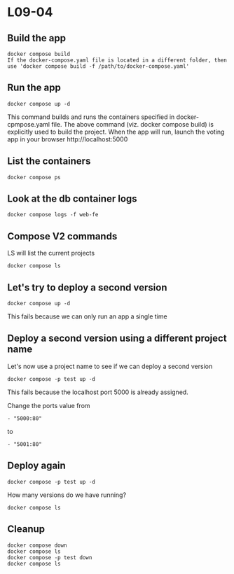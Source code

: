 # L09-04

## Build the app

    docker compose build
    If the docker-compose.yaml file is located in a different folder, then use 'docker compose build -f /path/to/docker-compose.yaml'

## Run the app

    docker compose up -d

This command builds and runs the containers specified in docker-cpmpose.yaml file. The above command (viz. docker compose build) is explicitly used to build the project.
When the app will run, launch the voting app in your browser http://localhost:5000

## List the containers

    docker compose ps

## Look at the db container logs

    docker compose logs -f web-fe

## Compose V2 commands

LS will list the current projects

    docker compose ls

## Let's try to deploy a second version

    docker compose up -d

This fails because we can only run an app a single time

## Deploy a second version using a different project name

Let's now use a project name to see if we can deploy a second version

    docker compose -p test up -d

This fails because the localhost port 5000 is already assigned.

Change the ports value from

    - "5000:80"

to

    - "5001:80"

## Deploy again

    docker compose -p test up -d

How many versions do we have running?

    docker compose ls

## Cleanup

    docker compose down
    docker compose ls
    docker compose -p test down
    docker compose ls
